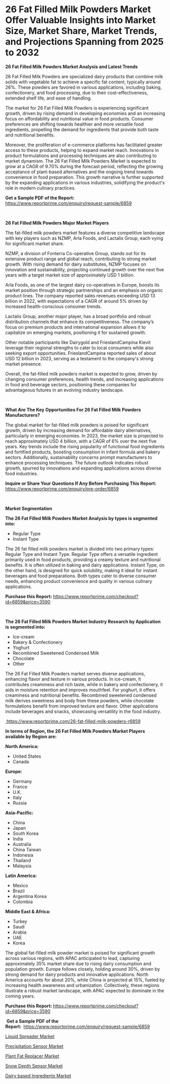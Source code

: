 <p><h1>26 Fat Filled Milk Powders Market Offer Valuable Insights into Market Size, Market Share, Market Trends, and Projections Spanning from 2025 to 2032</h1></p><p><strong>26 Fat Filled Milk Powders Market Analysis and Latest Trends</strong></p>
<p><p>26 Fat Filled Milk Powders are specialized dairy products that combine milk solids with vegetable fat to achieve a specific fat content, typically around 26%. These powders are favored in various applications, including baking, confectionery, and food processing, due to their cost-effectiveness, extended shelf life, and ease of handling.</p><p>The market for 26 Fat Filled Milk Powders is experiencing significant growth, driven by rising demand in developing economies and an increasing focus on affordability and nutritional value in food products. Consumer preferences are shifting towards healthier and more versatile food ingredients, propelling the demand for ingredients that provide both taste and nutritional benefits.</p><p>Moreover, the proliferation of e-commerce platforms has facilitated greater access to these products, helping to expand market reach. Innovations in product formulations and processing techniques are also contributing to market dynamism. The 26 Fat Filled Milk Powders Market is expected to grow at a CAGR of 9.70% during the forecast period, reflecting the growing acceptance of plant-based alternatives and the ongoing trend towards convenience in food preparation. This growth narrative is further supported by the expanding applications in various industries, solidifying the product's role in modern culinary practices.</p></p>
<p><strong>Get a Sample PDF of the Report:&nbsp;</strong> <a href="https://www.reportprime.com/enquiry/request-sample/6859?utm_campaign=2516&utm_medium=2&utm_source=Github&utm_content=ia&utm_term=19032025&utm_id=26-fat-filled-milk-powders">https://www.reportprime.com/enquiry/request-sample/6859</a></p>
<p>&nbsp;</p>
<p><strong>26 Fat Filled Milk Powders Major Market Players</strong></p>
<p><p>The fat-filled milk powders market features a diverse competitive landscape with key players such as NZMP, Arla Foods, and Lactalis Group, each vying for significant market share. </p><p>NZMP, a division of Fonterra Co-operative Group, stands out for its extensive product range and global reach, contributing to strong market growth. With rising demand for dairy substitutes, NZMP focuses on innovation and sustainability, projecting continued growth over the next five years with a target market size of approximately USD 1 billion.</p><p>Arla Foods, as one of the largest dairy co-operatives in Europe, boosts its market position through strategic partnerships and an emphasis on organic product lines. The company reported sales revenues exceeding USD 13 billion in 2022, with expectations of a CAGR of around 5% driven by increased health-conscious consumer trends.</p><p>Lactalis Group, another major player, has a broad portfolio and robust distribution channels that enhance its competitiveness. The company’s focus on premium products and international expansion allows it to capitalize on emerging markets, positioning it for sustained growth.</p><p>Other notable participants like Dairygold and FrieslandCampina Kievit leverage their regional strengths to cater to local consumers while also seeking export opportunities. FrieslandCampina reported sales of about USD 12 billion in 2023, serving as a testament to the company's strong market presence.</p><p>Overall, the fat-filled milk powders market is expected to grow, driven by changing consumer preferences, health trends, and increasing applications in food and beverage sectors, positioning these companies for advantageous futures in an evolving industry landscape.</p></p>
<p>&nbsp;</p>
<p><strong>What Are The Key Opportunities For 26 Fat Filled Milk Powders Manufacturers?</strong></p>
<p><p>The global market for fat-filled milk powders is poised for significant growth, driven by increasing demand for affordable dairy alternatives, particularly in emerging economies. In 2023, the market size is projected to reach approximately USD 4 billion, with a CAGR of 6% over the next five years. Key trends include the rising popularity of functional food ingredients and fortified products, boosting consumption in infant formula and bakery sectors. Additionally, sustainability concerns prompt manufacturers to enhance processing techniques. The future outlook indicates robust growth, spurred by innovations and expanding applications across diverse food industries.</p></p>
<p><strong>Inquire or Share Your Questions If Any Before Purchasing This Report:</strong> <a href="https://www.reportprime.com/enquiry/pre-order/6859?utm_campaign=2516&utm_medium=2&utm_source=Github&utm_content=ia&utm_term=19032025&utm_id=26-fat-filled-milk-powders">https://www.reportprime.com/enquiry/pre-order/6859</a></p>
<p>&nbsp;</p>
<p><strong>Market Segmentation</strong></p>
<p><strong>The 26 Fat Filled Milk Powders Market Analysis by types is segmented into:</strong></p>
<p><ul><li>Regular Type</li><li>Instant Type</li></ul></p>
<p><p>The 26 fat filled milk powders market is divided into two primary types: Regular Type and Instant Type. Regular Type offers a versatile ingredient primarily used in food products, providing a creamy texture and nutritional benefits. It is often utilized in baking and dairy applications. Instant Type, on the other hand, is designed for quick solubility, making it ideal for instant beverages and food preparations. Both types cater to diverse consumer needs, enhancing product convenience and quality in various culinary applications.</p></p>
<p><strong>Purchase this Report:&nbsp;</strong><a href="https://www.reportprime.com/checkout?id=6859&price=3590&utm_campaign=2516&utm_medium=2&utm_source=Github&utm_content=ia&utm_term=19032025&utm_id=26-fat-filled-milk-powders">https://www.reportprime.com/checkout?id=6859&price=3590</a></p>
<p>&nbsp;</p>
<p><strong>The 26 Fat Filled Milk Powders Market Industry Research by Application is segmented into:</strong></p>
<p><ul><li>Ice-cream</li><li>Bakery & Confectionery</li><li>Yoghurt</li><li>Recombined Sweetened Condensed Milk</li><li>Chocolate</li><li>Other</li></ul></p>
<p><p>The 26 Fat Filled Milk Powders market serves diverse applications, enhancing flavor and texture in various products. In ice-cream, it contributes creaminess and rich taste, while in bakery and confectionery, it aids in moisture retention and improves mouthfeel. For yoghurt, it offers creaminess and nutritional benefits. Recombined sweetened condensed milk derives sweetness and body from these powders, while chocolate formulations benefit from improved texture and flavor. Other applications include beverages and snacks, showcasing versatility in the food industry.</p></p>
<p><a href="https://www.reportprime.com/26-fat-filled-milk-powders-r6859?utm_campaign=2516&utm_medium=2&utm_source=Github&utm_content=ia&utm_term=19032025&utm_id=26-fat-filled-milk-powders">&nbsp;https://www.reportprime.com/26-fat-filled-milk-powders-r6859</a></p>
<p><strong>In terms of Region, the 26 Fat Filled Milk Powders Market Players available by Region are:</strong></p>
<p>
    <p> <strong> North America: </strong>
        <ul>
            <li>United States</li>
            <li>Canada</li>
        </ul>
        </p> 
    <p> <strong> Europe: </strong>
        <ul>
            <li>Germany</li>
            <li>France</li>
            <li>U.K.</li>
            <li>Italy</li>
            <li>Russia</li>
        </ul>
        </p> 
    <p> <strong> Asia-Pacific: </strong>
        <ul>
            <li>China</li>
            <li>Japan</li>
            <li>South Korea</li>
            <li>India</li>
            <li>Australia</li>
            <li>China Taiwan</li>
            <li>Indonesia</li>
            <li>Thailand</li>
            <li>Malaysia</li>
        </ul>
        </p> 
    <p> <strong> Latin America: </strong>
        <ul>
            <li>Mexico</li>
            <li>Brazil</li>
            <li>Argentina Korea</li>
            <li>Colombia</li>
        </ul>
        </p> 
    <p> <strong> Middle East & Africa: </strong>
        <ul>
            <li>Turkey</li>
            <li>Saudi</li>
            <li>Arabia</li>
            <li>UAE</li>
            <li>Korea</li>
        </ul>
    </p>
    </p>
<p><p>The global fat-filled milk powder market is poised for significant growth across various regions, with APAC anticipated to lead, capturing approximately 35% market share due to rising dairy consumption and population growth. Europe follows closely, holding around 30%, driven by strong demand for dairy products and innovative applications. North America accounts for about 20%, while China is projected at 15%, fueled by increasing health awareness and urbanization. Collectively, these regions illustrate a robust market landscape, with APAC expected to dominate in the coming years.</p></p>
<p><strong>Purchase this Report: </strong><a href="https://www.reportprime.com/checkout?id=6859&price=3590&utm_campaign=2516&utm_medium=2&utm_source=Github&utm_content=ia&utm_term=19032025&utm_id=26-fat-filled-milk-powders">https://www.reportprime.com/checkout?id=6859&price=3590</a></p>
<p>&nbsp;<strong>Get a Sample PDF of the Report:&nbsp;&nbsp;</strong><a href="https://www.reportprime.com/enquiry/request-sample/6859?utm_campaign=2516&utm_medium=2&utm_source=Github&utm_content=ia&utm_term=19032025&utm_id=26-fat-filled-milk-powders">https://www.reportprime.com/enquiry/request-sample/6859</a></p>
<p><strong></strong></p>
<p><p><a href="https://www.linkedin.com/pulse/revenue-market-growth-projections-liquid-spreader-147-cagr-knjsf?utm_campaign=2516&utm_medium=2&utm_source=Github&utm_content=ia&utm_term=19032025&utm_id=26-fat-filled-milk-powders">Liquid Spreader Market</a></p><p><a href="https://www.linkedin.com/pulse/industry-growth-potential-precipitation-sensor-market-lrryf?utm_campaign=2516&utm_medium=2&utm_source=Github&utm_content=ia&utm_term=19032025&utm_id=26-fat-filled-milk-powders">Precipitation Sensor Market</a></p><p><a href="https://github.com/ivvrgibi/Market-Research-Report-List-1/blob/main/plant-fat-replacer-market.md?utm_campaign=2516&utm_medium=2&utm_source=Github&utm_content=ia&utm_term=19032025&utm_id=26-fat-filled-milk-powders">Plant Fat Replacer Market</a></p><p><a href="https://www.linkedin.com/pulse/snow-depth-sensor-market-overview-size-value-predicted-cagr-jnnwf?utm_campaign=2516&utm_medium=2&utm_source=Github&utm_content=ia&utm_term=19032025&utm_id=26-fat-filled-milk-powders">Snow Depth Sensor Market</a></p><p><a href="https://github.com/amoakuolaopa/Market-Research-Report-List-1/blob/main/dairy-based-ingredients-market.md?utm_campaign=2516&utm_medium=2&utm_source=Github&utm_content=ia&utm_term=19032025&utm_id=26-fat-filled-milk-powders">Dairy based Ingredients Market</a></p></p>